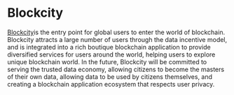 # Blockcity
[Blockcity](https://blockcity.gxb.io/download)is the entry point for global users to enter the world of blockchain. Blockcity attracts a large number of users through the data incentive model, and is integrated into a rich boutique blockchain application to provide diversified services for users around the world, helping users to explore unique blockchain world. In the future, Blockcity will be committed to serving the trusted data economy, allowing citizens to become the masters of their own data, allowing data to be used by citizens themselves, and creating a blockchain application ecosystem that respects user privacy.
